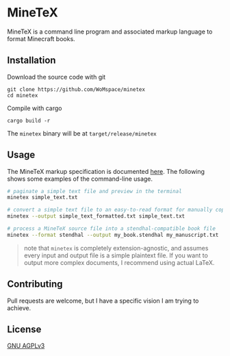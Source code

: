 # MineTeX
MineTeX is a command line program and associated markup language to format Minecraft books.

## Installation

Download the source code with git

```
git clone https://github.com/WoMspace/minetex
cd minetex
```

Compile with cargo

```
cargo build -r
```

The `minetex` binary will be at `target/release/minetex`

## Usage

The MineTeX markup specification is documented [here](docs/MineTeX%20Specification.md). The following shows some examples of the command-line usage.

```bash
# paginate a simple text file and preview in the terminal
minetex simple_text.txt

# convert a simple text file to an easy-to-read format for manually copying
minetex --output simple_text_formatted.txt simple_text.txt

# process a MineTeX source file into a stendhal-compatible book file
minetex --format stendhal --output my_book.stendhal my_manuscript.txt
```

> note that `minetex` is completely extension-agnostic, and assumes every input and output file is a simple plaintext file.
If you want to output more complex documents, I recommend using actual LaTeX.

## Contributing
Pull requests are welcome, but I have a specific vision I am trying to achieve.

## License

[GNU AGPLv3](https://choosealicense.com/licenses/agpl-3.0/)